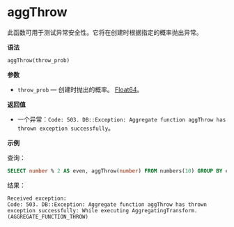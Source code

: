 
# aggThrow

此函数可用于测试异常安全性。它将在创建时根据指定的概率抛出异常。

**语法**

```sql
aggThrow(throw_prob)
```

**参数**

- `throw_prob` — 创建时抛出的概率。 [Float64](../../data-types/float.md)。

**返回值**

- 一个异常：`Code: 503. DB::Exception: Aggregate function aggThrow has thrown exception successfully`。

**示例**

查询：

```sql
SELECT number % 2 AS even, aggThrow(number) FROM numbers(10) GROUP BY even;
```

结果：

```response
Received exception:
Code: 503. DB::Exception: Aggregate function aggThrow has thrown exception successfully: While executing AggregatingTransform. (AGGREGATE_FUNCTION_THROW)
```
